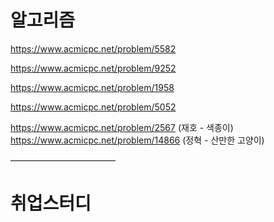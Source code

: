 # 알고리즘

https://www.acmicpc.net/problem/5582

https://www.acmicpc.net/problem/9252

https://www.acmicpc.net/problem/1958

https://www.acmicpc.net/problem/5052

https://www.acmicpc.net/problem/2567
(재호 - 색종이)
https://www.acmicpc.net/problem/14866
(정혁 - 산만한 고양이)



————————————
# 취업스터디

